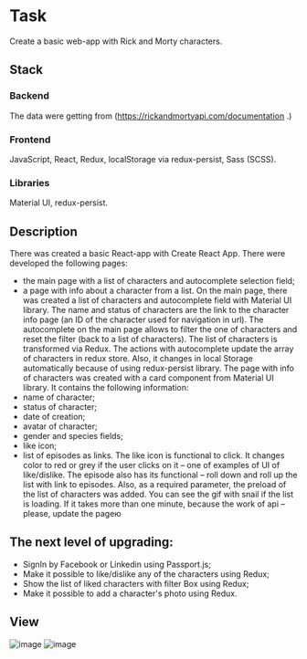 # Task
Create a basic web-app with Rick and Morty characters.

## Stack
### Backend
The data were getting from (https://rickandmortyapi.com/documentation .)
### Frontend
JavaScript, React, Redux, localStorage via redux-persist, Sass (SCSS).
### Libraries
Material UI, redux-persist.

## Description 
There was created a basic React-app with Create React App. 
There were developed the following pages:
-  the main page with a list of characters and autocomplete selection field;
-  a page with info about a character from a list.
On the main page, there was created a list of characters and autocomplete field with Material UI library. The name and status of characters are the link to the character info page (an ID of the character used for navigation in url).
The autocomplete on the main page allows to filter the one of characters and reset the filter (back to a list of characters). The list of characters is transformed via Redux. The actions with autocomplete update the array of characters in redux store. Also, it changes in local Storage automatically because of using redux-persist library.
The page with info of characters was created with a card component from Material UI library. It contains the following information:
-  name of character;
-  status of character;
-  date of creation;
-  avatar of character;
-  gender and species fields;
-  like icon;
-  list of episodes as links.
The like icon is functional to click. It changes color to red or grey if the user clicks on it – one of examples of UI of like/dislike. The episode also has its functional – roll down and roll up the list with link to episodes.
Also, as a required parameter, the preload of the list of characters was added. You can see the gif with snail if the list is loading. If it takes more than one minute, because the work of api – please, update the pageю

## The next level of upgrading:
-	SignIn by Facebook or Linkedin using Passport.js;
-	Make it possible to like/dislike any of the characters using Redux;
-	Show the list of liked characters with filter Box using Redux;
-	Make it possible to add a character's photo using Redux.

## View 
![image](https://user-images.githubusercontent.com/46706194/148694140-484734c9-ce3a-4b52-af3b-2eb6c333159b.png)
![image](https://user-images.githubusercontent.com/46706194/148694152-606a54e5-c472-4f12-8c16-075421fc2252.png)
